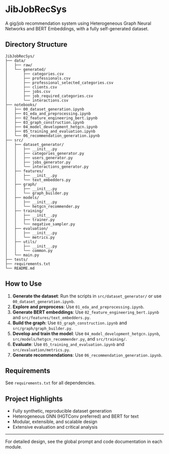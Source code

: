 # JibJobRecSys

A gig/job recommendation system using Heterogeneous Graph Neural Networks and BERT Embeddings, with a fully self-generated dataset.

## Directory Structure

```
JibJobRecSys/
├── data/
│   ├── raw/
│   └── generated/
│       ├── categories.csv
│       ├── professionals.csv
│       ├── professional_selected_categories.csv
│       ├── clients.csv
│       ├── jobs.csv
│       ├── job_required_categories.csv
│       └── interactions.csv
├── notebooks/
│   ├── 00_dataset_generation.ipynb
│   ├── 01_eda_and_preprocessing.ipynb
│   ├── 02_feature_engineering_bert.ipynb
│   ├── 03_graph_construction.ipynb
│   ├── 04_model_development_hetgcn.ipynb
│   ├── 05_training_and_evaluation.ipynb
│   └── 06_recommendation_generation.ipynb
├── src/
│   ├── dataset_generator/
│   │   ├── __init__.py
│   │   ├── categories_generator.py
│   │   ├── users_generator.py
│   │   ├── jobs_generator.py
│   │   └── interactions_generator.py
│   ├── features/
│   │   ├── __init__.py
│   │   └── text_embedders.py
│   ├── graph/
│   │   ├── __init__.py
│   │   └── graph_builder.py
│   ├── models/
│   │   ├── __init__.py
│   │   └── hetgcn_recommender.py
│   ├── training/
│   │   ├── __init__.py
│   │   ├── trainer.py
│   │   └── negative_sampler.py
│   ├── evaluation/
│   │   ├── __init__.py
│   │   └── metrics.py
│   ├── utils/
│   │   ├── __init__.py
│   │   └── common.py
│   └── main.py
├── tests/
├── requirements.txt
└── README.md
```

## How to Use

1. **Generate the dataset**: Run the scripts in `src/dataset_generator/` or use `00_dataset_generation.ipynb`.
2. **Explore and preprocess**: Use `01_eda_and_preprocessing.ipynb`.
3. **Generate BERT embeddings**: Use `02_feature_engineering_bert.ipynb` and `src/features/text_embedders.py`.
4. **Build the graph**: Use `03_graph_construction.ipynb` and `src/graph/graph_builder.py`.
5. **Develop and train the model**: Use `04_model_development_hetgcn.ipynb`, `src/models/hetgcn_recommender.py`, and `src/training/`.
6. **Evaluate**: Use `05_training_and_evaluation.ipynb` and `src/evaluation/metrics.py`.
7. **Generate recommendations**: Use `06_recommendation_generation.ipynb`.

## Requirements

See `requirements.txt` for all dependencies.

## Project Highlights

- Fully synthetic, reproducible dataset generation
- Heterogeneous GNN (HGTConv preferred) and BERT for text
- Modular, extensible, and scalable design
- Extensive evaluation and critical analysis

---

For detailed design, see the global prompt and code documentation in each module.
